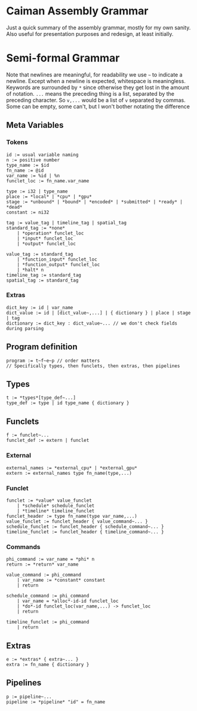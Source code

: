 # Caiman Assembly Grammar

Just a quick summary of the assembly grammar, mostly for my own sanity.  Also
useful for presentation purposes and redesign, at least initially.  

# Semi-formal Grammar

Note that newlines are meaningful, for readability we use `~` to indicate a
newline. Except when a newline is expected, whitespace is meaningless.  Keywords
are surrounded by `*` since otherwise they get lost in the amount of notation.
`...` means the preceding thing is a list, separated by the preceding character.
So `v,...` would be a list of `v` separated by commas.  Some can be empty, some
can't, but I won't bother notating the difference

## Meta Variables

### Tokens

```
id := usual variable naming
n := positive number
type_name := $id
fn_name := @id
var_name := %id | %n
funclet_loc := fn_name.var_name

type := i32 | type_name
place := *local* | *cpu* | *gpu*
stage := *unbound* | *bound* | *encoded* | *submitted* | *ready* | *dead*
constant := ni32

tag := value_tag | timeline_tag | spatial_tag
standard_tag := *none* 
    | *operation* funclet_loc
    | *input* funclet_loc
    | *output* funclet_loc

value_tag := standard_tag
    | *function_input* funclet_loc
    | *function_output* funclet_loc
    | *halt* n
timeline_tag := standard_tag
spatial_tag := standard_tag
```

### Extras

```
dict_key := id | var_name
dict_value := id | [dict_value~,...] | { dictionary } | place | stage | tag
dictionary := dict_key : dict_value~... // we don't check fields during parsing
```

## Program definition

```
program := t~f~e~p // order matters
// Specifically types, then funclets, then extras, then pipelines
```

## Types

```
t := *types*[type_def~...]
type_def := type | id type_name { dictionary }
```

## Funclets

```
f := funclet~...
funclet_def := extern | funclet
```

### External

```
external_names := *external_cpu* | *external_gpu*
extern := external_names type fn_name(type,...)
```

### Funclet

```
funclet := *value* value_funclet 
    | *schedule* schedule_funclet 
    | *timeline* timeline_funclet
funclet_header := type fn_name(type var_name,...)
value_funclet := funclet_header { value_command~... }
schedule_funclet := funclet_header { schedule_command~... }
timeline_funclet := funclet_header { timeline_command~... }
```

### Commands

```
phi_command := var_name = *phi* n
return := *return* var_name

value_command := phi_command
    | var_name := *constant* constant
    | return

schedule_command := phi_command
    | var_name = *alloc*-id-id funclet_loc
    | *do*-id funclet_loc(var_name,...) -> funclet_loc
    | return

timeline_funclet := phi_command
    | return
```

## Extras

```
e := *extras* { extra~... }
extra := fn_name { dictionary }
```

## Pipelines

```
p := pipeline~...
pipeline := *pipeline* "id" = fn_name
```